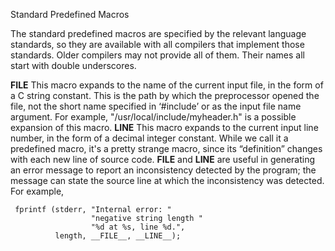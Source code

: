 Standard Predefined Macros

The standard predefined macros are specified by the relevant language standards, so they are available with all compilers that implement those standards. Older compilers may not provide all of them. Their names all start with double underscores.

__FILE__
This macro expands to the name of the current input file, in the form of a C string constant. This is the path by which the preprocessor opened the file, not the short name specified in ‘#include’ or as the input file name argument. For example, "/usr/local/include/myheader.h" is a possible expansion of this macro. 
__LINE__
This macro expands to the current input line number, in the form of a decimal integer constant. While we call it a predefined macro, it's a pretty strange macro, since its “definition” changes with each new line of source code.
__FILE__ and __LINE__ are useful in generating an error message to report an inconsistency detected by the program; the message can state the source line at which the inconsistency was detected. For example,

     fprintf (stderr, "Internal error: "
                      "negative string length "
                      "%d at %s, line %d.",
              length, __FILE__, __LINE__);
